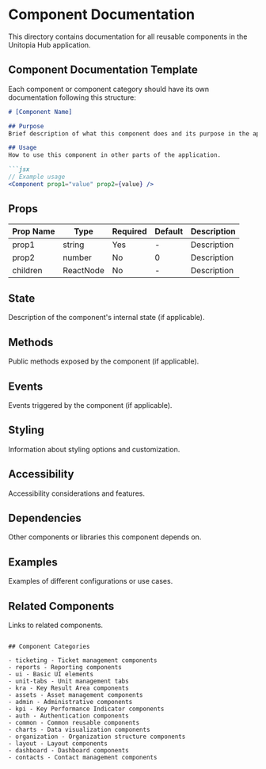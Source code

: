 # Component Documentation

This directory contains documentation for all reusable components in the Unitopia Hub application.

## Component Documentation Template

Each component or component category should have its own documentation following this structure:

```markdown
# [Component Name]

## Purpose
Brief description of what this component does and its purpose in the application.

## Usage
How to use this component in other parts of the application.

```jsx
// Example usage
<Component prop1="value" prop2={value} />
```

## Props
| Prop Name | Type | Required | Default | Description |
|-----------|------|----------|---------|-------------|
| prop1     | string | Yes    | -       | Description |
| prop2     | number | No     | 0       | Description |
| children  | ReactNode | No  | -       | Description |

## State
Description of the component's internal state (if applicable).

## Methods
Public methods exposed by the component (if applicable).

## Events
Events triggered by the component (if applicable).

## Styling
Information about styling options and customization.

## Accessibility
Accessibility considerations and features.

## Dependencies
Other components or libraries this component depends on.

## Examples
Examples of different configurations or use cases.

## Related Components
Links to related components.
```

## Component Categories

- ticketing - Ticket management components
- reports - Reporting components
- ui - Basic UI elements
- unit-tabs - Unit management tabs
- kra - Key Result Area components
- assets - Asset management components
- admin - Administrative components
- kpi - Key Performance Indicator components
- auth - Authentication components
- common - Common reusable components
- charts - Data visualization components
- organization - Organization structure components
- layout - Layout components
- dashboard - Dashboard components
- contacts - Contact management components 